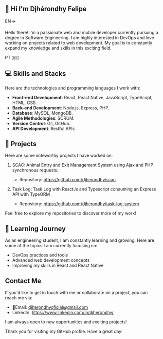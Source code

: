 ## 💾 Hi I'm Djhérondhy Felipe 
EN ✈️

Hello there! I'm a passionate web and mobile developer currently pursuing a degree in Software Engineering. I am highly interested in DevOps and love working on projects related to web development. My goal is to constantly expand my knowledge and skills in this exciting field.

PT 🇧🇷


## 💻 Skills and Stacks
Here are the technologies and programming languages I work with:

- **Front-end Development**: React, React Native, JavaScript, TypeScript, HTML, CSS.
- **Back-end Development**: Node.js, Express, PHP.
- **Database**: MySQL, MongoDB.
- **Agile Methodologies**: SCRUM.
- **Version Control**: Git, GitHub.
- **API Development**: Restful APIs.

## 📑 Projects
Here are some noteworthy projects I have worked on:

1. SCAC: Animal Entry and Exit Management System using Ajax and PHP synchronous requests.
   - Repository: https://github.com/djherondhy/scac

2. Task Log: Task Log with ReactJs and Typescript consuming an Express API with TypeORM
   - Repository: https://github.com/djherondhy/task-log-system

Feel free to explore my repositories to discover more of my work!

## 📓 Learning Journey
As an engineering student, I am constantly learning and growing. Here are some of the topics I am currently focusing on:

- DevOps practices and tools
- Advanced web development concepts
- Improving my skills in React and React Native

## Contact Me
If you'd like to get in touch with me or collaborate on a project, you can reach me via:

- 📧Email: djherondhyoficial@gmail.com
- LinkedIn: https://www.linkedin.com/in/djherondhy/

I am always open to new opportunities and exciting projects!

Thank you for visiting my GitHub profile. Have a great day!

